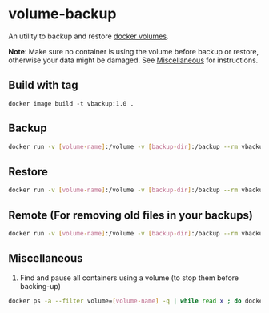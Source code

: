 # volume-backup

An utility to backup and restore [docker volumes](https://docs.docker.com/engine/reference/commandline/volume/). 

**Note**: Make sure no container is using the volume before backup or restore, otherwise your data might be damaged. See [Miscellaneous](#miscellaneous) for instructions.

## Build with tag

`docker image build -t vbackup:1.0 .`

## Backup

```bash
docker run -v [volume-name]:/volume -v [backup-dir]:/backup --rm vbackup:1.0 backup
```

## Restore

```bash
docker run -v [volume-name]:/volume -v [backup-dir]:/backup --rm vbackup:1.0 restore -o "-r 10D"
```

## Remote (For removing old files in your backups)

```bash
docker run -v [volume-name]:/volume -v [backup-dir]:/backup --rm vbackup:1.0 remote -v -o "--remove-older-than 20B"
```

## Miscellaneous

1. Find and pause all containers using a volume (to stop them before backing-up)

```bash
docker ps -a --filter volume=[volume-name] -q | while read x ; do docker pause $x ; done
```
